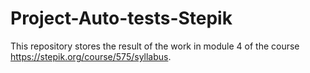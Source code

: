 # Project-Auto-tests-Stepik

This repository stores the result of the work in module 4 of the course https://stepik.org/course/575/syllabus.

